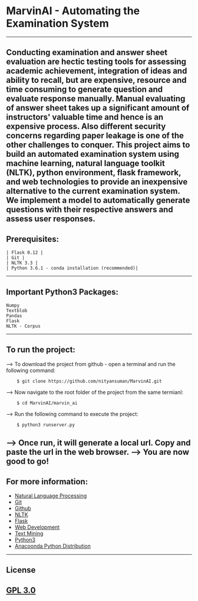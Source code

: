 # MarvinAI - Automating the Examination System
---

Conducting examination and answer sheet evaluation are hectic testing tools for assessing
academic achievement, integration of ideas and ability to recall, but are expensive, resource
and time consuming to generate question and evaluate response manually. Manual evaluating
of answer sheet takes up a significant amount of instructors' valuable time and hence is an
expensive process. Also different security concerns regarding paper leakage is one of the other
challenges to conquer. This project aims to build an automated examination system using
machine learning, natural language toolkit (NLTK), python environment, flask framework,
and web technologies to provide an inexpensive alternative to the current examination system.
We implement a model to automatically generate questions with their respective answers and
assess user responses.
---

## Prerequisites:

    | Flask 0.12 |
    | Git |
    | NLTK 3.3 |
    | Python 3.6.1 - conda installation (recommended)|
---

## Important Python3 Packages:
    Numpy
    Textblob
    Pandas
    Flask
    NLTK - Corpus
---

## To run the project:

--> To download the project from github - open a terminal and run the following command:
```
    $ git clone https://github.com/nityansuman/MarvinAI.git
```
--> Now navigate to the root folder of the project from the same termianl:
```
    $ cd MarvinAI/marvin_ai
```
--> Run the following command to execute the project:
``` 
    $ python3 runserver.py
```
--> Once run, it will generate a local url. Copy and paste the url in the web browser.
--> You are now good to go!
---

## For more information:
* [Natural Language Processing](https://nltk.org/book/)
* [Git](https://git-scm.com/)
* [Github](https://github.com/)
* [NLTK](https://nltk.org/)
* [Flask](http://flask.pocoo.org/)
* [Web Development](https://w3schoo.com/)
* [Text Mining](https://en.wikipedia.org/wiki/Text_mining/)
* [Python3](https://python.org/)
* [Anacoonda Python Distribution](https://conda.io)
---

## License
[GPL 3.0](LICENSE)
---